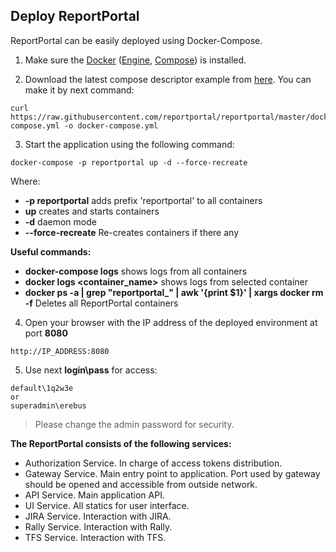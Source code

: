 ## Deploy ReportPortal

ReportPortal can be easily deployed using Docker-Compose. 

1. Make sure the [Docker](https://docs.docker.com/engine/installation/) ([Engine](https://docs.docker.com/engine/installation/), [Compose](https://docs.docker.com/compose/install/)) is installed.

2. Download the latest compose descriptor example from [here](<https://github.com/reportportal/reportportal/blob/master/docker-compose.yml>). You can make it by next command: 

  ```Shell
  curl https://raw.githubusercontent.com/reportportal/reportportal/master/docker-compose.yml -o docker-compose.yml
  ```

3. Start the application using the following command:

```Shell
docker-compose -p reportportal up -d --force-recreate
``` 
Where:
- **-p reportportal** adds prefix 'reportportal' to all containers
- **up** creates and starts containers
- **-d** daemon mode
- **--force-recreate** Re-creates containers if there any

**Useful commands:**
- **docker-compose logs** shows logs from all containers
- **docker logs &lt;container_name&gt;** shows logs from selected container
- **docker ps -a | grep "reportportal_" | awk '{print $1}' | xargs docker rm -f** Deletes all ReportPortal containers

4. Open your browser with the IP address of the deployed environment at port **8080**

  ```
  http://IP_ADDRESS:8080
  ```
5. Use next **login\pass** for access: 
```shell
default\1q2w3e
or
superadmin\erebus
```

>Please change the admin password for security.


**The ReportPortal consists of the following services:**

- Authorization Service. In charge of access tokens distribution.
- Gateway Service. Main entry point to application. Port used by gateway should be opened and accessible from outside network.
- API Service. Main application API.
- UI Service. All statics for user interface.
- JIRA Service. Interaction with JIRA.
- Rally Service. Interaction with Rally.
- TFS Service. Interaction with TFS.
